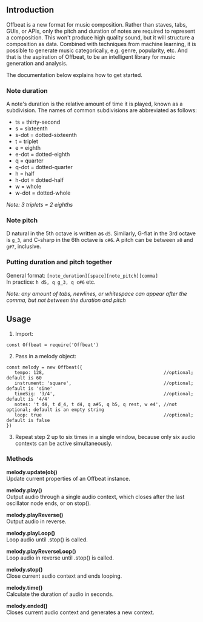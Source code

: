 ## Introduction  
Offbeat is a new format for music composition. Rather than staves, tabs, GUIs, or APIs, only the pitch and duration of notes are required to represent a composition. This won't produce high quality sound, but it will structure a composition as data. Combined with techniques from machine learning, it is possible to generate music categorically, e.g. genre, popularity, etc. And that is the aspiration of Offbeat, to be an intelligent library for music generation and analysis.

The documentation below explains how to get started.

### Note duration
A note's duration is the relative amount of time it is played, known as a subdivision. 
The names of common subdivisions are abbreviated as follows:

* ts = thirty-second  
* s = sixteenth  
* s-dot = dotted-sixteenth  
* t = triplet  
* e = eighth  
* e-dot = dotted-eighth    
* q = quarter  
* q-dot = dotted-quarter  
* h = half  
* h-dot = dotted-half   
* w = whole
* w-dot = dotted-whole   

_Note: 3 triplets = 2 eighths_

### Note pitch
D natural in the 5th octave is written as `d5`. Similarly, G-flat in the 3rd octave is `g_3`, 
and C-sharp in the 6th octave is `c#6`. A pitch can be between `a0` and `g#7`, inclusive.

### Putting duration and pitch together
General format: `[note_duration][space][note_pitch][comma]`   
In practice: `h d5, q g_3, q c#6` etc.

_Note: any amount of tabs, newlines, or whitespace can appear after the comma, but not between the duration and pitch_  

## Usage  
1) Import:
~~~
const Offbeat = require('Offbeat')
~~~
2) Pass in a melody object:  
~~~
const melody = new Offbeat({  
   tempo: 128,                                            //optional; default is 60
   instrument: 'square',                                  //optional; default is 'sine'
   timeSig: '3/4',                                        //optional; default is '4/4'
   notes: 't d4, t d_4, t d4, q a#5, q b5, q rest, w e4', //not optional; default is an empty string
   loop: true                                             //optional; default is false  
})
~~~
3) Repeat step 2 up to six times in a single window, because only six audio contexts can be active simultaneously.

### Methods
__melody.update(obj)__  
Update current properties of an Offbeat instance.

__melody.play()__    
Output audio through a single audio context, which closes after the last oscillator node ends, or on stop().

__melody.playReverse()__  
Output audio in reverse.

__melody.playLoop()__  
Loop audio until .stop() is called.

__melody.playReverseLoop()__  
Loop audio in reverse until .stop() is called.

__melody.stop()__  
Close current audio context and ends looping.

__melody.time()__  
Calculate the duration of audio in seconds.

__melody.ended()__  
Closes current audio context and generates a new context.




